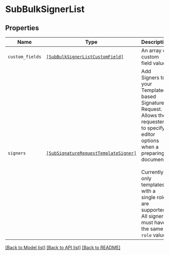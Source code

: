 # SubBulkSignerList



## Properties

| Name | Type | Description | Notes |
| ---- | ---- | ----------- | ----- |
| `custom_fields` | [```[SubBulkSignerListCustomField]```](SubBulkSignerListCustomField.md) |  An array of custom field values.  |  |
| `signers` | [```[SubSignatureRequestTemplateSigner]```](SubSignatureRequestTemplateSigner.md) |  Add Signers to your Templated-based Signature Request. Allows the requester to specify editor options when a preparing a document.<br><br>Currently only templates with a single role are supported. All signers must have the same `role` value.  |  |


[[Back to Model list]](../README.md#documentation-for-models) [[Back to API list]](../README.md#documentation-for-api-endpoints) [[Back to README]](../README.md)


